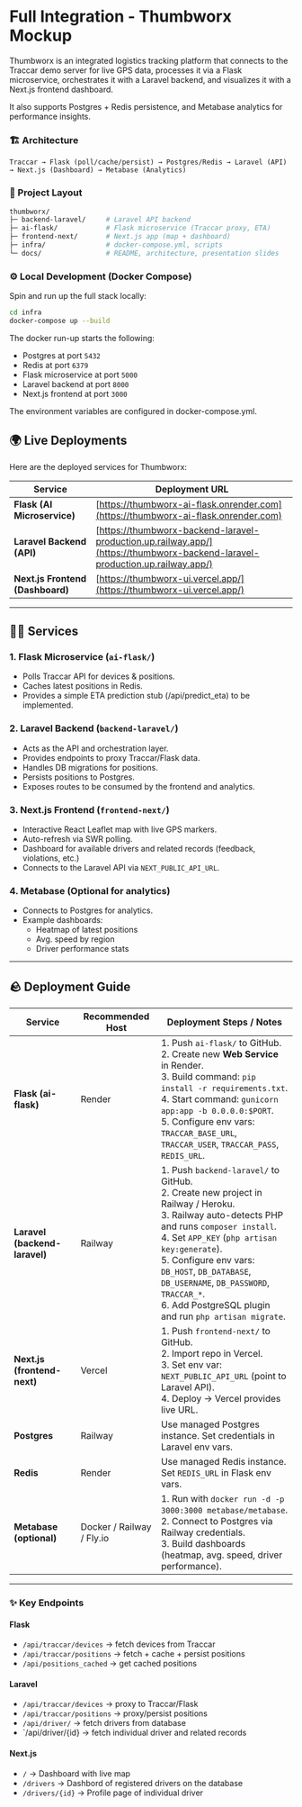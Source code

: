 # Full Integration - Thumbworx Mockup

Thumbworx is an integrated logistics tracking platform that connects to the Traccar demo server for live GPS data, processes it via a Flask microservice, orchestrates it with a Laravel backend, and visualizes it with a Next.js frontend dashboard.

It also supports Postgres + Redis persistence, and Metabase analytics for performance insights.

### 🏗️ Architecture
```
Traccar → Flask (poll/cache/persist) → Postgres/Redis → Laravel (API) → Next.js (Dashboard) → Metabase (Analytics)
```

### 📂 Project Layout
```sh
thumbworx/
├─ backend-laravel/     # Laravel API backend
├─ ai-flask/            # Flask microservice (Traccar proxy, ETA)
├─ frontend-next/       # Next.js app (map + dashboard)
├─ infra/               # docker-compose.yml, scripts
└─ docs/                # README, architecture, presentation slides
```

### ⚙️ Local Development (Docker Compose)
Spin and run up the full stack locally:
```bash
cd infra
docker-compose up --build
```
The docker run-up starts the following:
- Postgres at port `5432`
- Redis at port `6379`
- Flask microservice at port `5000`
- Laravel backend at port `8000`
- Next.js frontend at port `3000`

The environment variables are configured in docker-compose.yml.

## 🌍 Live Deployments

Here are the deployed services for Thumbworx:

| Service   | Deployment URL |
|-----------|----------------|
| **Flask (AI Microservice)** | [https://thumbworx-ai-flask.onrender.com](https://thumbworx-ai-flask.onrender.com) |
| **Laravel Backend (API)** | [https://thumbworx-backend-laravel-production.up.railway.app/](https://thumbworx-backend-laravel-production.up.railway.app/) |
| **Next.js Frontend (Dashboard)** | [https://thumbworx-ui.vercel.app/](https://thumbworx-ui.vercel.app/) |

---
## 🐕‍🦺 Services

### 1. Flask Microservice (`ai-flask/`)
- Polls Traccar API for devices & positions.
- Caches latest positions in Redis.
- Provides a simple ETA prediction stub (/api/predict_eta) to be implemented.

### 2. Laravel Backend (`backend-laravel/`)
- Acts as the API and orchestration layer.
- Provides endpoints to proxy Traccar/Flask data.
- Handles DB migrations for positions.
- Persists positions to Postgres.
- Exposes routes to be consumed by the frontend and analytics.

### 3. Next.js Frontend (`frontend-next/`)
- Interactive React Leaflet map with live GPS markers.
- Auto-refresh via SWR polling.
- Dashboard for available drivers and related records (feedback, violations, etc.)
- Connects to the Laravel API via `NEXT_PUBLIC_API_URL`.

### 4. Metabase (Optional for analytics)
- Connects to Postgres for analytics.
- Example dashboards:
  - Heatmap of latest positions
  - Avg. speed by region
  - Driver performance stats

---
## 🪨 Deployment Guide

| Service   | Recommended Host | Deployment Steps / Notes |
|-----------|------------------|--------------------------|
| **Flask (ai-flask)** | Render | 1. Push `ai-flask/` to GitHub.<br>2. Create new **Web Service** in Render.<br>3. Build command: `pip install -r requirements.txt`.<br>4. Start command: `gunicorn app:app -b 0.0.0.0:$PORT`.<br>5. Configure env vars: `TRACCAR_BASE_URL`, `TRACCAR_USER`, `TRACCAR_PASS`, `REDIS_URL`. |
| **Laravel (backend-laravel)** | Railway | 1. Push `backend-laravel/` to GitHub.<br>2. Create new project in Railway / Heroku.<br>3. Railway auto-detects PHP and runs `composer install`.<br>4. Set `APP_KEY` (`php artisan key:generate`).<br>5. Configure env vars: `DB_HOST`, `DB_DATABASE`, `DB_USERNAME`, `DB_PASSWORD`, `TRACCAR_*`.<br>6. Add PostgreSQL plugin and run `php artisan migrate`. |
| **Next.js (frontend-next)** | Vercel | 1. Push `frontend-next/` to GitHub.<br>2. Import repo in Vercel.<br>3. Set env var: `NEXT_PUBLIC_API_URL` (point to Laravel API).<br>4. Deploy → Vercel provides live URL. |
| **Postgres** | Railway| Use managed Postgres instance. Set credentials in Laravel env vars. |
| **Redis** | Render | Use managed Redis instance. Set `REDIS_URL` in Flask env vars. |
| **Metabase (optional)** | Docker / Railway / Fly.io | 1. Run with `docker run -d -p 3000:3000 metabase/metabase`.<br>2. Connect to Postgres via Railway credentials.<br>3. Build dashboards (heatmap, avg. speed, driver performance). |

---
### ✨ Key Endpoints
#### Flask
- `/api/traccar/devices` → fetch devices from Traccar
- `/api/traccar/positions` → fetch + cache + persist positions
- `/api/positions_cached` → get cached positions
#### Laravel
- `/api/traccar/devices` → proxy to Traccar/Flask
- `/api/traccar/positions` → proxy/persist positions
- `/api/driver/` → fetch drivers from database
- `/api/driver/{id} → fetch individual driver and related records
#### Next.js
- `/` → Dashboard with live map
- `/drivers` → Dashbord of registered drivers on the database
- `/drivers/{id}` → Profile page of individual driver